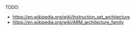 TODO:

- https://en.wikipedia.org/wiki/Instruction_set_architecture
- https://en.wikipedia.org/wiki/ARM_architecture_family
